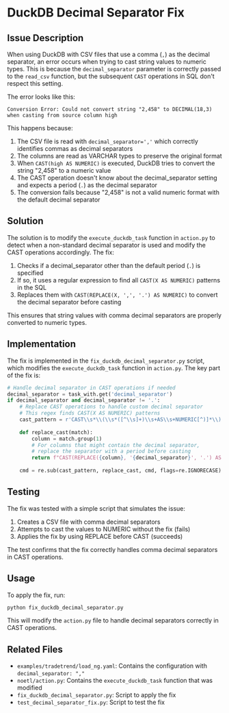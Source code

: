 # DuckDB Decimal Separator Fix

## Issue Description

When using DuckDB with CSV files that use a comma (`,`) as the decimal separator, an error occurs when trying to cast string values to numeric types. This is because the `decimal_separator` parameter is correctly passed to the `read_csv` function, but the subsequent `CAST` operations in SQL don't respect this setting.

The error looks like this:

```
Conversion Error: Could not convert string "2,458" to DECIMAL(18,3) when casting from source column high
```

This happens because:

1. The CSV file is read with `decimal_separator=','` which correctly identifies commas as decimal separators
2. The columns are read as VARCHAR types to preserve the original format
3. When `CAST(high AS NUMERIC)` is executed, DuckDB tries to convert the string "2,458" to a numeric value
4. The CAST operation doesn't know about the decimal_separator setting and expects a period (`.`) as the decimal separator
5. The conversion fails because "2,458" is not a valid numeric format with the default decimal separator

## Solution

The solution is to modify the `execute_duckdb_task` function in `action.py` to detect when a non-standard decimal separator is used and modify the CAST operations accordingly. The fix:

1. Checks if a decimal_separator other than the default period (`.`) is specified
2. If so, it uses a regular expression to find all `CAST(X AS NUMERIC)` patterns in the SQL
3. Replaces them with `CAST(REPLACE(X, ',', '.') AS NUMERIC)` to convert the decimal separator before casting

This ensures that string values with comma decimal separators are properly converted to numeric types.

## Implementation

The fix is implemented in the `fix_duckdb_decimal_separator.py` script, which modifies the `execute_duckdb_task` function in `action.py`. The key part of the fix is:

```python
# Handle decimal separator in CAST operations if needed
decimal_separator = task_with.get('decimal_separator')
if decimal_separator and decimal_separator != '.':
    # Replace CAST operations to handle custom decimal separator
    # This regex finds CAST(X AS NUMERIC) patterns
    cast_pattern = r'CAST\\s*\\(\\s*([^\\s]+)\\s+AS\\s+NUMERIC[^)]*\\)'
    
    def replace_cast(match):
        column = match.group(1)
        # For columns that might contain the decimal separator,
        # replace the separator with a period before casting
        return f"CAST(REPLACE({column}, '{decimal_separator}', '.') AS NUMERIC)"
    
    cmd = re.sub(cast_pattern, replace_cast, cmd, flags=re.IGNORECASE)
```

## Testing

The fix was tested with a simple script that simulates the issue:

1. Creates a CSV file with comma decimal separators
2. Attempts to cast the values to NUMERIC without the fix (fails)
3. Applies the fix by using REPLACE before CAST (succeeds)

The test confirms that the fix correctly handles comma decimal separators in CAST operations.

## Usage

To apply the fix, run:

```bash
python fix_duckdb_decimal_separator.py
```

This will modify the `action.py` file to handle decimal separators correctly in CAST operations.

## Related Files

- `examples/tradetrend/load_ng.yaml`: Contains the configuration with `decimal_separator: ","`
- `noetl/action.py`: Contains the `execute_duckdb_task` function that was modified
- `fix_duckdb_decimal_separator.py`: Script to apply the fix
- `test_decimal_separator_fix.py`: Script to test the fix